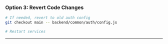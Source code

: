 ### Option 3: Revert Code Changes

```bash
# If needed, revert to old auth config
git checkout main -- backend/common/auth/config.js

# Restart services
```

---
